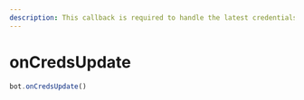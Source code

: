 ```yaml
---
description: This callback is required to handle the latest credentials.
---
```


# onCredsUpdate

```javascript
bot.onCredsUpdate()
```
